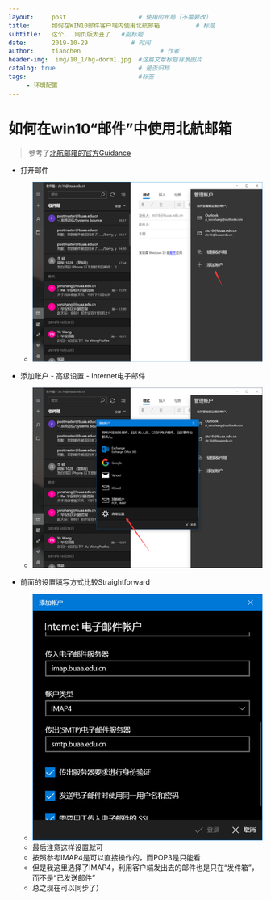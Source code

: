 ```yaml
---
layout:     post                    # 使用的布局（不需要改）
title:      如何在WIN10邮件客户端内使用北航邮箱          # 标题 
subtitle:   这个...网页版太丑了   #副标题
date:       2019-10-29            # 时间
author:     tianchen                      # 作者
header-img:  img/10_1/bg-dorm1.jpg  #这篇文章标题背景图片  
catalog: true                       # 是否归档
tags:                               #标签
     - 环境配置
---
```




# 如何在win10“邮件”中使用北航邮箱

> 参考了[北航邮箱的官方Guidance](https://mail.buaa.edu.cn/coremail/help/clientoption_zh_CN.jsp)

* 打开邮件
  * ![](https://github.com/A-suozhang/MyPicBed/raw/master/img/20191029190241.png)

* 添加账户 - 高级设置 - Internet电子邮件
  * ![](https://github.com/A-suozhang/MyPicBed/raw/master/img/20191029190328.png)

* 前面的设置填写方式比较Straightforward
  * ![](https://github.com/A-suozhang/MyPicBed/raw/master/img/20191029190705.png)
  * 最后注意这样设置就可
  * 按照参考IMAP4是可以直接操作的，而POP3是只能看
  * 但是我这里选择了IMAP4，利用客户端发出去的邮件也是只在“发件箱”，而不是“已发送邮件”
  * 总之现在可以同步了）